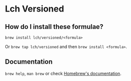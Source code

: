# Lch Versioned

## How do I install these formulae?

`brew install lch/versioned/<formula>`

Or `brew tap lch/versioned` and then `brew install <formula>`.

## Documentation

`brew help`, `man brew` or check [Homebrew's documentation](https://docs.brew.sh).
